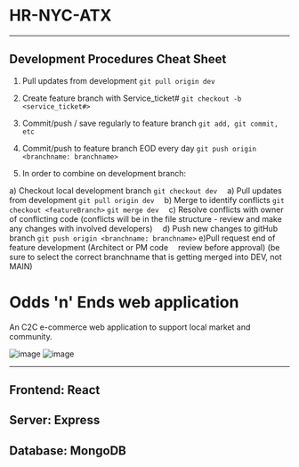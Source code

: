 # HR-NYC-ATX

---

## Development Procedures Cheat Sheet

1) Pull updates from development
`git pull origin dev`

2) Create feature branch with
     Service_ticket#
`git checkout -b <service_ticket#>`

3) Commit/push / save regularly to feature branch
`git add, git commit, etc`

4) Commit/push to feature branch EOD every day
`git push origin <branchname: branchname>`

5) In order to combine on development branch:

 a) Checkout local development branch
  `git checkout dev`
 a) Pull updates from development
  `git pull origin dev`
 b) Merge to identify conflicts
  `git checkout <featureBranch>`
  `git merge dev`
 c) Resolve conflicts with owner of conflicting code
  (conflicts will be in the file structure - review and make any changes with involved developers)
 d) Push new changes to gitHub branch
  `git push origin <branchname: branchname>`
 e)Pull request end of feature development (Architect or PM code  review before approval)
  (be sure to select the correct branchname that is getting merged into DEV, not MAIN)
  
  
  
# Odds 'n' Ends web application
An C2C e-commerce web application to support local market and community.

![image](https://user-images.githubusercontent.com/81717356/132099139-0ec1c6c8-30f0-4ee2-9805-5be5eae45d68.png)
![image](https://user-images.githubusercontent.com/81717356/132099158-129a06ca-f91b-427f-8bf1-4895d40cee91.png)
****

## Frontend: React

## Server: Express

## Database: MongoDB

